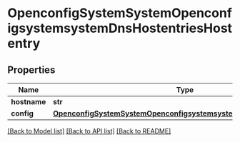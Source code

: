 # OpenconfigSystemSystemOpenconfigsystemsystemDnsHostentriesHostentry

## Properties
Name | Type | Description | Notes
------------ | ------------- | ------------- | -------------
**hostname** | **str** |  | 
**config** | [**OpenconfigSystemSystemOpenconfigsystemsystemDnsHostentriesConfig**](OpenconfigSystemSystemOpenconfigsystemsystemDnsHostentriesConfig.md) |  | [optional] 

[[Back to Model list]](../README.md#documentation-for-models) [[Back to API list]](../README.md#documentation-for-api-endpoints) [[Back to README]](../README.md)


